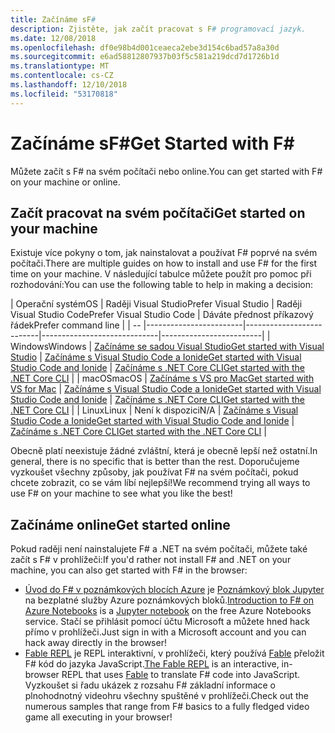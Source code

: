 ```yaml
---
title: Začínáme sF#
description: Zjistěte, jak začít pracovat s F# programovací jazyk.
ms.date: 12/08/2018
ms.openlocfilehash: df0e98b4d001ceaeca2ebe3d154c6bad57a8a30d
ms.sourcegitcommit: e6ad58812807937b03f5c581a219dcd7d1726b1d
ms.translationtype: MT
ms.contentlocale: cs-CZ
ms.lasthandoff: 12/10/2018
ms.locfileid: "53170818"
---
```

# <a name="get-started-with-f"></a><span data-ttu-id="9e5b9-103">Začínáme sF#</span><span class="sxs-lookup"><span data-stu-id="9e5b9-103">Get Started with F#</span></span> #

<span data-ttu-id="9e5b9-104">Můžete začít s F# na svém počítači nebo online.</span><span class="sxs-lookup"><span data-stu-id="9e5b9-104">You can get started with F# on your machine or online.</span></span>

## <a name="get-started-on-your-machine"></a><span data-ttu-id="9e5b9-105">Začít pracovat na svém počítači</span><span class="sxs-lookup"><span data-stu-id="9e5b9-105">Get started on your machine</span></span>

<span data-ttu-id="9e5b9-106">Existuje více pokyny o tom, jak nainstalovat a používat F# poprvé na svém počítači.</span><span class="sxs-lookup"><span data-stu-id="9e5b9-106">There are multiple guides on how to install and use F# for the first time on your machine.</span></span>  <span data-ttu-id="9e5b9-107">V následující tabulce můžete použít pro pomoc při rozhodování:</span><span class="sxs-lookup"><span data-stu-id="9e5b9-107">You can use the following table to help in making a decision:</span></span>

| <span data-ttu-id="9e5b9-108">Operační systém</span><span class="sxs-lookup"><span data-stu-id="9e5b9-108">OS</span></span> | <span data-ttu-id="9e5b9-109">Raději Visual Studio</span><span class="sxs-lookup"><span data-stu-id="9e5b9-109">Prefer Visual Studio</span></span> | <span data-ttu-id="9e5b9-110">Raději Visual Studio Code</span><span class="sxs-lookup"><span data-stu-id="9e5b9-110">Prefer Visual Studio Code</span></span> | <span data-ttu-id="9e5b9-111">Dáváte přednost příkazový řádek</span><span class="sxs-lookup"><span data-stu-id="9e5b9-111">Prefer command line</span></span> |
| -- |------------------------|--------------------------|-----------------------------|-------------------------|
| <span data-ttu-id="9e5b9-112">Windows</span><span class="sxs-lookup"><span data-stu-id="9e5b9-112">Windows</span></span> | [<span data-ttu-id="9e5b9-113">Začínáme se sadou Visual Studio</span><span class="sxs-lookup"><span data-stu-id="9e5b9-113">Get started with Visual Studio</span></span>](get-started-visual-studio.md) | [<span data-ttu-id="9e5b9-114">Začínáme s Visual Studio Code a Ionide</span><span class="sxs-lookup"><span data-stu-id="9e5b9-114">Get started with Visual Studio Code and Ionide</span></span>](get-started-vscode.md) | [<span data-ttu-id="9e5b9-115">Začínáme s .NET Core CLI</span><span class="sxs-lookup"><span data-stu-id="9e5b9-115">Get started with the .NET Core CLI</span></span>](get-started-command-line.md) |
| <span data-ttu-id="9e5b9-116">macOS</span><span class="sxs-lookup"><span data-stu-id="9e5b9-116">macOS</span></span> | [<span data-ttu-id="9e5b9-117">Začínáme s VS pro Mac</span><span class="sxs-lookup"><span data-stu-id="9e5b9-117">Get started with VS for Mac</span></span>](get-started-with-visual-studio-for-mac.md) | [<span data-ttu-id="9e5b9-118">Začínáme s Visual Studio Code a Ionide</span><span class="sxs-lookup"><span data-stu-id="9e5b9-118">Get started with Visual Studio Code and Ionide</span></span>](get-started-vscode.md) | [<span data-ttu-id="9e5b9-119">Začínáme s .NET Core CLI</span><span class="sxs-lookup"><span data-stu-id="9e5b9-119">Get started with the .NET Core CLI</span></span>](get-started-command-line.md) |
| <span data-ttu-id="9e5b9-120">Linux</span><span class="sxs-lookup"><span data-stu-id="9e5b9-120">Linux</span></span> | <span data-ttu-id="9e5b9-121">Není k dispozici</span><span class="sxs-lookup"><span data-stu-id="9e5b9-121">N/A</span></span> | [<span data-ttu-id="9e5b9-122">Začínáme s Visual Studio Code a Ionide</span><span class="sxs-lookup"><span data-stu-id="9e5b9-122">Get started with Visual Studio Code and Ionide</span></span>](get-started-vscode.md) | [<span data-ttu-id="9e5b9-123">Začínáme s .NET Core CLI</span><span class="sxs-lookup"><span data-stu-id="9e5b9-123">Get started with the .NET Core CLI</span></span>](get-started-command-line.md) |

<span data-ttu-id="9e5b9-124">Obecně platí neexistuje žádné zvláštní, která je obecně lepší než ostatní.</span><span class="sxs-lookup"><span data-stu-id="9e5b9-124">In general, there is no specific that is better than the rest.</span></span> <span data-ttu-id="9e5b9-125">Doporučujeme vyzkoušet všechny způsoby, jak používat F# na svém počítači, pokud chcete zobrazit, co se vám líbí nejlepší!</span><span class="sxs-lookup"><span data-stu-id="9e5b9-125">We recommend trying all ways to use F# on your machine to see what you like the best!</span></span>

## <a name="get-started-online"></a><span data-ttu-id="9e5b9-126">Začínáme online</span><span class="sxs-lookup"><span data-stu-id="9e5b9-126">Get started online</span></span>

<span data-ttu-id="9e5b9-127">Pokud raději není nainstalujete F# a .NET na svém počítači, můžete také začít s F# v prohlížeči:</span><span class="sxs-lookup"><span data-stu-id="9e5b9-127">If you'd rather not install F# and .NET on your machine, you can also get started with F# in the browser:</span></span>

* <span data-ttu-id="9e5b9-128">[Úvod do F# v poznámkových blocích Azure](https://notebooks.azure.com/Microsoft/projects/2018-Intro-FSharp/html/Introduction%20to%20FSharp.ipynb) je [Poznámkový blok Jupyter](https://jupyter.org/) na bezplatné služby Azure poznámkových bloků.</span><span class="sxs-lookup"><span data-stu-id="9e5b9-128">[Introduction to F# on Azure Notebooks](https://notebooks.azure.com/Microsoft/projects/2018-Intro-FSharp/html/Introduction%20to%20FSharp.ipynb) is a [Jupyter notebook](https://jupyter.org/) on the free Azure Notebooks service.</span></span> <span data-ttu-id="9e5b9-129">Stačí se přihlásit pomocí účtu Microsoft a můžete hned hack přímo v prohlížeči.</span><span class="sxs-lookup"><span data-stu-id="9e5b9-129">Just sign in with a Microsoft account and you can hack away directly in the browser!</span></span>
* <span data-ttu-id="9e5b9-130">[Fable REPL](https://fable.io/repl/) je REPL interaktivní, v prohlížeči, který používá [Fable](https://fable.io/) přeložit F# kód do jazyka JavaScript.</span><span class="sxs-lookup"><span data-stu-id="9e5b9-130">[The Fable REPL](https://fable.io/repl/) is an interactive, in-browser REPL that uses [Fable](https://fable.io/) to translate F# code into JavaScript.</span></span> <span data-ttu-id="9e5b9-131">Vyzkoušet si řadu ukázek z rozsahu F# základní informace o plnohodnotný videohru všechny spuštěné v prohlížeči.</span><span class="sxs-lookup"><span data-stu-id="9e5b9-131">Check out the numerous samples that range from F# basics to a fully fledged video game all executing in your browser!</span></span>
